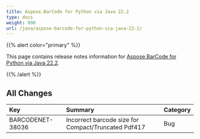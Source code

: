 ```yaml
---
title: Aspose.BarCode for Python via Java 22.2
type: docs
weight: 990
url: /java/aspose-barcode-for-python-via-java-22-2/
---
```


{{% alert color="primary" %}} 

This page contains release notes information for [Aspose.BarCode for Python via Java 22.2](https://downloads.aspose.com/barcode/pythonjava/new-releases/aspose.barcode-for-python-via-java-22.2/).

{{% /alert %}} 
## **All Changes**

|**Key**|**Summary**|**Category**|
| :- | :- | :- |
|BARCODENET-38036|Incorrect barcode size for Compact/Truncated Pdf417|Bug|